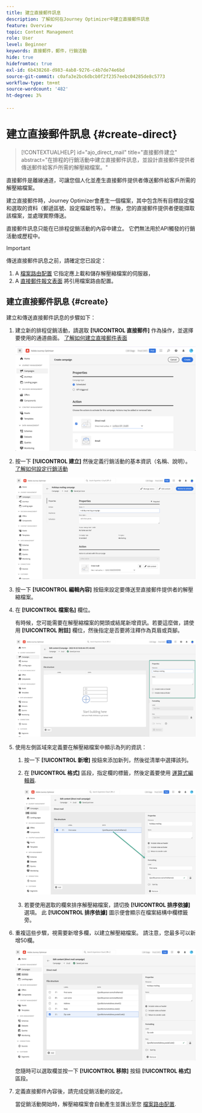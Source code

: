 ```yaml
---
title: 建立直接郵件訊息
description: 了解如何在Journey Optimizer中建立直接郵件訊息
feature: Overview
topic: Content Management
role: User
level: Beginner
keywords: 直接郵件，郵件，行銷活動
hide: true
hidefromtoc: true
exl-id: 6b438268-d983-4ab8-9276-c4b7de74e6bd
source-git-commit: c0afa3e2bc6dbcb0f2f2357eebc04285de8c5773
workflow-type: tm+mt
source-wordcount: '482'
ht-degree: 3%

---
```


# 建立直接郵件訊息 {#create-direct}

>[!CONTEXTUALHELP]
>id="ajo_direct_mail"
>title="直接郵件建立"
>abstract="在排程的行銷活動中建立直接郵件訊息，並設計直接郵件提供者傳送郵件給客戶所需的解壓縮檔案。"

直接郵件是離線通道，可讓您個人化並產生直接郵件提供者傳送郵件給客戶所需的解壓縮檔案。

建立直接郵件時，Journey Optimizer會產生一個檔案，其中包含所有目標設定檔和選取的資料（郵遞區號、設定檔屬性等）。 然後，您的直接郵件提供者便能擷取該檔案，並處理實際傳送。

直接郵件訊息只能在已排程促銷活動的內容中建立。 它們無法用於API觸發的行銷活動或歷程中。

>[!IMPORTANT]
>
>傳送直接郵件訊息之前，請確定您已設定：
>
>1. A [檔案路由配置](../direct-mail/direct-mail-configuration.md#file-routing-configuration) 它指定應上載和儲存解壓縮檔案的伺服器，
>1. A [直接郵件報文表面](../direct-mail/direct-mail-configuration.md#direct-mail-surface) 將引用檔案路由配置。


## 建立直接郵件訊息 {#create}

建立和傳送直接郵件訊息的步驟如下：

1. 建立新的排程促銷活動，請選取 **[!UICONTROL 直接郵件]** 作為操作，並選擇要使用的通道曲面。 [了解如何建立直接郵件表面](../direct-mail/direct-mail-configuration.md#direct-mail-surface)

   ![](assets/direct-mail-campaign.png)

1. 按一下 **[!UICONTROL 建立]** 然後定義行銷活動的基本資訊（名稱、說明）。 [了解如何設定行銷活動](../campaigns/create-campaign.md)

   ![](assets/direct-mail-edit.png)

1. 按一下 **[!UICONTROL 編輯內容]** 按鈕來設定要傳送至直接郵件提供者的解壓縮檔案。

1. 在 **[!UICONTROL 檔案名]** 欄位。

   有時候，您可能需要在解壓縮檔案的開頭或結尾新增資訊。若要這麼做，請使用 **[!UICONTROL 附註]** 欄位，然後指定是否要將注釋作為頁眉或頁腳。

   <!--Click on the button to the right of the Output file field and enter the desired label. You can use personalization fields, content blocks and dynamic text (see Defining content). For example, you can complete the label with the delivery ID or the extraction date.-->

   ![](assets/direct-mail-properties.png)

1. 使用左側區域來定義要在解壓縮檔案中顯示為列的資訊：

   1. 按一下 **[!UICONTROL 新增]** 按鈕來添加新列，然後從清單中選擇該列。

   1. 在 **[!UICONTROL 格式]** 區段，指定欄的標籤，然後定義要使用 [運算式編輯器](../personalization/personalization-build-expressions.md).

      ![](assets/direct-mail-content.png)

   1. 若要使用選取的欄來排序解壓縮檔案，請切換 **[!UICONTROL 排序依據]** 選項。 此 **[!UICONTROL 排序依據]** 圖示便會顯示在檔案結構中欄標籤旁。

1. 重複這些步驟，視需要新增多欄，以建立解壓縮檔案。 請注意，您最多可以新增50欄。

   ![](assets/direct-mail-complete.png)

   您隨時可以選取欄並按一下 **[!UICONTROL 移除]** 按鈕 **[!UICONTROL 格式]** 區段。

1. 定義直接郵件內容後，請完成促銷活動的設定。

   當促銷活動開始時，解壓縮檔案會自動產生並匯出至您 [檔案路由配置](../direct-mail/direct-mail-configuration.md).
